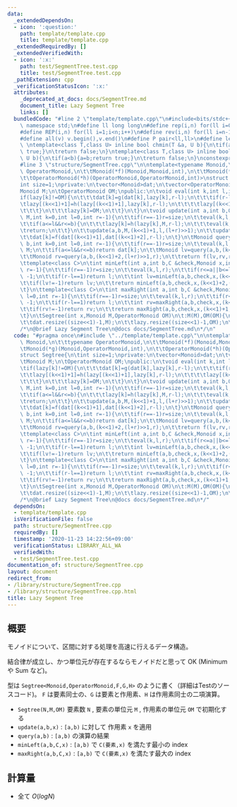 ```yaml
---
data:
  _extendedDependsOn:
  - icon: ':question:'
    path: template/template.cpp
    title: template/template.cpp
  _extendedRequiredBy: []
  _extendedVerifiedWith:
  - icon: ':x:'
    path: test/SegmentTree.test.cpp
    title: test/SegmentTree.test.cpp
  _pathExtension: cpp
  _verificationStatusIcon: ':x:'
  attributes:
    _deprecated_at_docs: docs/SegmentTree.md
    document_title: Lazy Segment Tree
    links: []
  bundledCode: "#line 2 \"template/template.cpp\"\n#include<bits/stdc++.h>\nusing\
    \ namespace std;\n#define ll long long\n#define rep(i,n) for(ll i=0;i<n;i++)\n\
    #define REP(i,n) for(ll i=1;i<n;i++)\n#define rev(i,n) for(ll i=n-1;i>=0;i--)\n\
    #define all(v) v.begin(),v.end()\n#define P pair<ll,ll>\n#define len(s) (ll)s.size()\n\
    \ \ntemplate<class T,class U> inline bool chmin(T &a, U b){\n\tif(a>b){a=b;return\
    \ true;}\n\treturn false;\n}\ntemplate<class T,class U> inline bool chmax(T &a,\
    \ U b){\n\tif(a<b){a=b;return true;}\n\treturn false;\n}\nconstexpr ll inf = 3e18;\n\
    #line 3 \"structure/SegmentTree.cpp\"\n\ntemplate<typename Monoid,\n\t\ttypename\
    \ OperatorMonoid,\n\t\tMonoid(*f)(Monoid,Monoid,int),\n\t\tMonoid(*g)(Monoid,OperatorMonoid,int),\n\
    \t\tOperatorMonoid(*h)(OperatorMonoid,OperatorMonoid,int)>\nstruct Segtree{\n\t\
    int size=1;\nprivate:\n\tvector<Monoid>dat;\n\tvector<OperatorMonoid>lazy;\n\t\
    Monoid M;\n\tOperatorMonoid OM;\npublic:\n\tvoid eval(int k,int l,int r){\n\t\t\
    if(lazy[k]!=OM){\n\t\t\tdat[k]=g(dat[k],lazy[k],r-l);\n\t\t\tif(r-l>1){\n\t\t\t\
    \tlazy[(k<<1)+1]=h(lazy[(k<<1)+1],lazy[k],r-l);\n\t\t\t\tlazy[(k<<1)+2]=h(lazy[(k<<1)+2],lazy[k],r-l);\n\
    \t\t\t}\n\t\t\tlazy[k]=OM;\n\t\t}\n\t}\n\tvoid update(int a,int b,OperatorMonoid\
    \ M,int k=0,int l=0,int r=-1){\n\t\tif(r==-1)r=size;\n\t\teval(k,l,r);\n\t\tif(r<=a||b<=l)return;\n\
    \t\tif(a<=l&&r<=b){\n\t\t\tlazy[k]=h(lazy[k],M,r-l);\n\t\t\teval(k,l,r);\n\t\t\
    \treturn;\n\t\t}\n\t\tupdate(a,b,M,(k<<1)+1,l,(l+r)>>1);\n\t\tupdate(a,b,M,(k<<1)+2,(l+r)>>1,r);\n\
    \t\tdat[k]=f(dat[(k<<1)+1],dat[(k<<1)+2],r-l);\n\t}\n\tMonoid query(int a,int\
    \ b,int k=0,int l=0,int r=-1){\n\t\tif(r==-1)r=size;\n\t\teval(k,l,r);\n\t\tif(r<=a||b<=l)return\
    \ M;\n\t\tif(a<=l&&r<=b)return dat[k];\n\t\tMonoid lv=query(a,b,(k<<1)+1,l,(l+r)>>1);\n\
    \t\tMonoid rv=query(a,b,(k<<1)+2,(l+r)>>1,r);\n\t\treturn f(lv,rv,r-l);\n\t}\n\
    \ttemplate<class C>\n\tint minLeft(int a,int b,C &check,Monoid x,int k=0,int l=0,int\
    \ r=-1){\n\t\tif(r==-1)r=size;\n\t\teval(k,l,r);\n\t\tif(r<=a||b<=l||!check(dat[k],x))return\
    \ -1;\n\t\tif(r-l==1)return l;\n\t\tint lv=minLeft(a,b,check,x,(k<<1)+1,l,(l+r)>>1);\n\
    \t\tif(lv!=-1)return lv;\n\t\treturn minLeft(a,b,check,x,(k<<1)+2,(l+r)>>1,r);\n\
    \t}\n\ttemplate<class C>\n\tint maxRight(int a,int b,C &check,Monoid x,int k=0,int\
    \ l=0,int r=-1){\n\t\tif(r==-1)r=size;\n\t\teval(k,l,r);\n\t\tif(r<=a||b<=l||!check(dat[k],x))return\
    \ -1;\n\t\tif(r-l==1)return l;\n\t\tint rv=maxRight(a,b,check,x,(k<<1)+2,(l+r)>>1,r);\n\
    \t\tif(rv!=-1)return rv;\n\t\treturn maxRight(a,b,check,x,(k<<1)+1,l,(l+r)>>1);\n\
    \t}\n\tSegtree(int x,Monoid M,OperatorMonoid OM)\n\t:M(M),OM(OM){\n\t\twhile(size<x)size<<=1;\n\
    \t\tdat.resize((size<<1)-1,M);\n\t\tlazy.resize((size<<1)-1,OM);\n\t}\n};\n\n\
    /*\n@brief Lazy Segment Tree\n@docs docs/SegmentTree.md\n*/\n"
  code: "#pragma once\n#include \"../template/template.cpp\"\n\ntemplate<typename\
    \ Monoid,\n\t\ttypename OperatorMonoid,\n\t\tMonoid(*f)(Monoid,Monoid,int),\n\t\
    \tMonoid(*g)(Monoid,OperatorMonoid,int),\n\t\tOperatorMonoid(*h)(OperatorMonoid,OperatorMonoid,int)>\n\
    struct Segtree{\n\tint size=1;\nprivate:\n\tvector<Monoid>dat;\n\tvector<OperatorMonoid>lazy;\n\
    \tMonoid M;\n\tOperatorMonoid OM;\npublic:\n\tvoid eval(int k,int l,int r){\n\t\
    \tif(lazy[k]!=OM){\n\t\t\tdat[k]=g(dat[k],lazy[k],r-l);\n\t\t\tif(r-l>1){\n\t\t\
    \t\tlazy[(k<<1)+1]=h(lazy[(k<<1)+1],lazy[k],r-l);\n\t\t\t\tlazy[(k<<1)+2]=h(lazy[(k<<1)+2],lazy[k],r-l);\n\
    \t\t\t}\n\t\t\tlazy[k]=OM;\n\t\t}\n\t}\n\tvoid update(int a,int b,OperatorMonoid\
    \ M,int k=0,int l=0,int r=-1){\n\t\tif(r==-1)r=size;\n\t\teval(k,l,r);\n\t\tif(r<=a||b<=l)return;\n\
    \t\tif(a<=l&&r<=b){\n\t\t\tlazy[k]=h(lazy[k],M,r-l);\n\t\t\teval(k,l,r);\n\t\t\
    \treturn;\n\t\t}\n\t\tupdate(a,b,M,(k<<1)+1,l,(l+r)>>1);\n\t\tupdate(a,b,M,(k<<1)+2,(l+r)>>1,r);\n\
    \t\tdat[k]=f(dat[(k<<1)+1],dat[(k<<1)+2],r-l);\n\t}\n\tMonoid query(int a,int\
    \ b,int k=0,int l=0,int r=-1){\n\t\tif(r==-1)r=size;\n\t\teval(k,l,r);\n\t\tif(r<=a||b<=l)return\
    \ M;\n\t\tif(a<=l&&r<=b)return dat[k];\n\t\tMonoid lv=query(a,b,(k<<1)+1,l,(l+r)>>1);\n\
    \t\tMonoid rv=query(a,b,(k<<1)+2,(l+r)>>1,r);\n\t\treturn f(lv,rv,r-l);\n\t}\n\
    \ttemplate<class C>\n\tint minLeft(int a,int b,C &check,Monoid x,int k=0,int l=0,int\
    \ r=-1){\n\t\tif(r==-1)r=size;\n\t\teval(k,l,r);\n\t\tif(r<=a||b<=l||!check(dat[k],x))return\
    \ -1;\n\t\tif(r-l==1)return l;\n\t\tint lv=minLeft(a,b,check,x,(k<<1)+1,l,(l+r)>>1);\n\
    \t\tif(lv!=-1)return lv;\n\t\treturn minLeft(a,b,check,x,(k<<1)+2,(l+r)>>1,r);\n\
    \t}\n\ttemplate<class C>\n\tint maxRight(int a,int b,C &check,Monoid x,int k=0,int\
    \ l=0,int r=-1){\n\t\tif(r==-1)r=size;\n\t\teval(k,l,r);\n\t\tif(r<=a||b<=l||!check(dat[k],x))return\
    \ -1;\n\t\tif(r-l==1)return l;\n\t\tint rv=maxRight(a,b,check,x,(k<<1)+2,(l+r)>>1,r);\n\
    \t\tif(rv!=-1)return rv;\n\t\treturn maxRight(a,b,check,x,(k<<1)+1,l,(l+r)>>1);\n\
    \t}\n\tSegtree(int x,Monoid M,OperatorMonoid OM)\n\t:M(M),OM(OM){\n\t\twhile(size<x)size<<=1;\n\
    \t\tdat.resize((size<<1)-1,M);\n\t\tlazy.resize((size<<1)-1,OM);\n\t}\n};\n\n\
    /*\n@brief Lazy Segment Tree\n@docs docs/SegmentTree.md\n*/"
  dependsOn:
  - template/template.cpp
  isVerificationFile: false
  path: structure/SegmentTree.cpp
  requiredBy: []
  timestamp: '2020-11-23 14:22:56+09:00'
  verificationStatus: LIBRARY_ALL_WA
  verifiedWith:
  - test/SegmentTree.test.cpp
documentation_of: structure/SegmentTree.cpp
layout: document
redirect_from:
- /library/structure/SegmentTree.cpp
- /library/structure/SegmentTree.cpp.html
title: Lazy Segment Tree
---
```

## 概要

モノイドについて、区間に対する処理を高速に行えるデータ構造。

結合律が成立し、かつ単位元が存在するならモノイドだと思って OK (Minimum や Sum など)。

型は ```Segtree<Monoid,OperatorMonoid,F,G,H>``` のように書く（詳細はTestのソースコード)。
```F``` は要素同士の、```G``` は要素と作用素、```H``` は作用素同士の二項演算。

- ```Segtree(N,M,OM)``` 要素数 ```N``` , 要素の単位元 ```M``` , 作用素の単位元 ```OM``` で初期化する
- ```update(a,b,x)``` : ```[a,b)``` に対して 作用素 ```x``` を適用
- ```query(a,b)``` : ```[a,b)``` の演算の結果
- ```minLeft(a,b,C,x)``` : ```[a,b)``` で ```C(要素,x)``` を満たす最小の index
- ```maxRight(a,b,C,x)``` : ```[a,b)``` で ```C(要素,x)``` を満たす最大の index

## 計算量

- 全て $O(log N)$